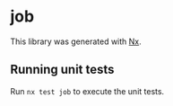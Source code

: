 # job

This library was generated with [Nx](https://nx.dev).

## Running unit tests

Run `nx test job` to execute the unit tests.

